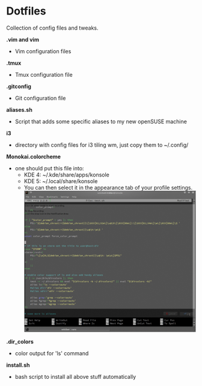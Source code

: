 Dotfiles
======================================

Collection of config files and tweaks.

**.vim and vim**

- Vim configuration files

**.tmux**

- Tmux configuration file

**.gitconfig**

- Git configuration file

**aliases.sh**

- Script that adds some specific aliases to my new openSUSE machine

**i3**

- directory with config files for i3 tiling wm, just copy them to ~/.config/

**Monokai.colorcheme**

- one should put this file into:
  - KDE 4: ~/.kde/share/apps/konsole
  - KDE 5: ~/.local/share/konsole
  - You can then select it in the appearance tab of your profile settings.
  ![](https://github.com/Evalle/dotfiles/blob/master/tmp/konsole_anim.gif)

**.dir_colors**

- color output for 'ls' command

**install.sh**

- bash script to install all above stuff automatically
